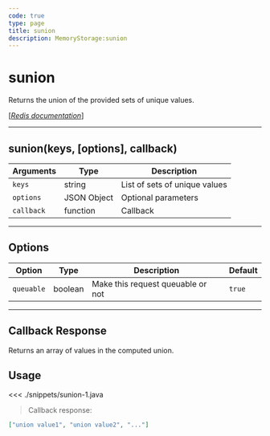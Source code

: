 ```yaml
---
code: true
type: page
title: sunion
description: MemoryStorage:sunion
---
```


# sunion

Returns the union of the provided sets of unique values.

[[_Redis documentation_]](https://redis.io/commands/sunion)

---

## sunion(keys, [options], callback)

| Arguments  | Type        | Description                   |
| ---------- | ----------- | ----------------------------- |
| `keys`     | string      | List of sets of unique values |
| `options`  | JSON Object | Optional parameters           |
| `callback` | function    | Callback                      |

---

## Options

| Option     | Type    | Description                       | Default |
| ---------- | ------- | --------------------------------- | ------- |
| `queuable` | boolean | Make this request queuable or not | `true`  |

---

## Callback Response

Returns an array of values in the computed union.

## Usage

<<< ./snippets/sunion-1.java

> Callback response:

```json
["union value1", "union value2", "..."]
```
